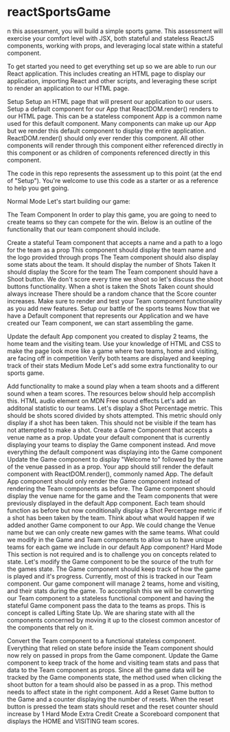 # reactSportsGame
 
n this assessment, you will build a simple sports game. This assessment will exercise your comfort level with JSX, both stateful and stateless ReactJS components, working with props, and leveraging local state within a stateful component.

To get started you need to get everything set up so we are able to run our React application. This includes creating an HTML page to display our application, importing React and other scripts, and leveraging these script to render an application to our HTML page.

Setup
Setup an HTML page that will present our application to our users.
Setup a default component for our App that ReactDOM.render() renders to our HTML page. This can be a stateless component
App is a common name used for this default component. Many components can make up our App but we render this default component to display the entire application.
ReactDOM.render() should only ever render this component.
All other components will render through this component either referenced directly in this component or as children of components referenced directly in this component.

The code in this repo represents the assessment up to this point (at the end of "Setup"). You're welcome to use this code as a starter or as a reference to help you get going.

Normal Mode
Let's start building our game:

The Team Component
In order to play this game, you are going to need to create teams so they can compete for the win. Below is an outline of the functionality that our team component should include.

Create a stateful Team component that accepts a name and a path to a logo for the team as a prop
This component should display the team name and the logo provided through props
The Team component should also display some stats about the team.
It should display the number of Shots Taken
It should display the Score for the team
The Team component should have a Shoot button. We don't score every time we shoot so let's discuss the shoot buttons functionality.
When a shot is taken the Shots Taken count should always increase
There should be a random chance that the Score counter increases.
Make sure to render and test your Team component functionality as you add new features.
Setup our battle of the sports teams
Now that we have a Default component that represents our Application and we have created our Team component, we can start assembling the game.

Update the default App component you created to display 2 teams, the home team and the visiting team.
Use your knowledge of HTML and CSS to make the page look more like a game where two teams, home and visiting, are facing off in competition
Verify both teams are displayed and keeping track of their stats
Medium Mode
Let's add some extra functionality to our sports game.

Add functionality to make a sound play when a team shoots and a different sound when a team scores. The resources below should help accomplish this.
HTML audio element on MDN
Free sound effects
Let's add an additonal statistic to our teams. Let's display a Shot Percentage metric. This should be shots scored divided by shots attempted.
This metric should only display if a shot has been taken. This should not be visible if the team has not attempted to make a shot.
Create a Game Component that accepts a venue name as a prop.
Update your default component that is currently displaying your teams to display the Game component instead. And move everything the default component was displaying into the Game component
Update the Game component to display "Welcome to" followed by the name of the venue passed in as a prop.
Your app should still render the default component with ReactDOM.render(), commonly named App.
The default App component should only render the Game component instead of rendering the Team components as before.
The Game component should display the venue name for the game and the Team components that were previously displayed in the default App component.
Each team should function as before but now conditionally display a Shot Percentage metric if a shot has been taken by the team.
Think about what would happen if we added another Game component to our App. We could change the Venue name but we can only create new games with the same teams. What could we modify in the Game and Team components to allow us to have unique teams for each game we include in our default App component?
Hard Mode
This section is not required and is to challenge you on concepts related to state. Let's modify the Game component to be the source of the truth for the games state. The Game component should keep track of how the game is played and it's progress. Currently, most of this is tracked in our Team component. Our game component will manage 2 teams, home and visiting, and their stats during the game. To accomplish this we will be converting our Team component to a stateless functional component and having the stateful Game component pass the data to the teams as props. This is concept is called Lifting State Up. We are sharing state with all the components concerned by moving it up to the closest common ancestor of the components that rely on it.

Convert the Team component to a functional stateless component.
Everything that relied on state before inside the Team component should now rely on passed in props from the Game component.
Update the Game component to keep track of the home and visiting team stats and pass that data to the Team component as props.
Since all the game data will be tracked by the Game components state, the method used when clicking the shoot button for a team should also be passed in as a prop. This method needs to affect state in the right component.
Add a Reset Game button to the Game and a counter displaying the number of resets.
When the reset button is pressed the team stats should reset and the reset counter should increase by 1
Hard Mode Extra Credit
Create a Scoreboard component that displays the HOME and VISITING team scores.